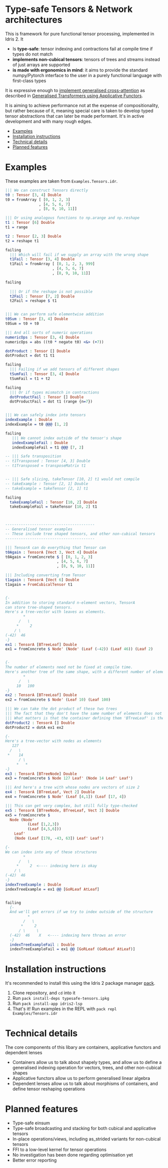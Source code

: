 # Type-safe Tensors & Network architectures

This is framework for pure functional tensor processing, implemented in Idris 2. It
* Is **type-safe**: tensor indexing and contractions fail at compile time if types do not match
* **implements non-cubical tensors**: tensors of trees and streams instead of just arrays are supported
* **is made with ergonomics in mind**: it aims to provide the standard numpy/Pytorch interface to the user in a purely functional language with first-class types


It is expressive enough to [implement generalised cross-attention](https://github.com/bgavran/TypeSafe_Tensors/blob/main/Architectures/Attention.idr#L19) as described in [Generalised Transformers using Applicative Functors](https://glaive-research.org/2025/02/11/Generalized-Transformers-from-Applicative-Functors.html).

It is aiming to achieve performance not at the expense of compositionality, but rather because of it, meaning special care is taken to develop typed tensor abstractions that can later be made performant. It's in active development and with many rough edges.

* [Examples](#Examples)
* [Installation instructions](#Installation-instructions)
* [Technical details](#Technical-details)
* [Planned features](#Planned-features)

# Examples

These examples are taken from `Examples.Tensors.idr`.

```idris
||| We can construct Tensors directly
t0 : Tensor [3, 4] Double
t0 = fromArray [ [0, 1, 2, 3]
               , [4, 5, 6, 7]
               , [8, 9, 10, 11]]

||| Or using analogous functions to np.arange and np.reshape
t1 : Tensor [6] Double
t1 = range

t2 : Tensor [2, 3] Double
t2 = reshape t1

failing
  ||| Which will fail if we supply an array with the wrong shape
  t1Fail : Tensor [3, 4] Double
  t1Fail = fromArray [ [0, 1, 2, 3, 999]
                     , [4, 5, 6, 7]
                     , [8, 9, 10, 11]]

failing
  
  ||| Or if the reshape is not possible
  t2Fail : Tensor [7, 2] Double
  t2Fail = reshape $ t1


||| We can perform safe elementwise addition
t0Sum : Tensor [3, 4] Double
t0Sum = t0 + t0

||| And all sorts of numeric operations
numericOps : Tensor [3, 4] Double
numericOps = abs ((t0 * negate t0) <&> (+7))

dotProduct : Tensor [] Double
dotProduct = dot t1 t1

failing
  ||| Failing if we add tensors of different shapes
  tSumFail : Tensor [3, 4] Double
  tSumFail = t1 + t2

failing
  ||| Or if types mismatch in contractions
  dotProductFail : Tensor [] Double
  dotProductFail = dot t1 (range {n=7})


||| We can safely index into tensors
indexExample : Double
indexExample = t0 @@@ [1, 2]

failing
   ||| We cannot index outside of the tensor's shape
   indexExampleFail : Double
   indexExampleFail = t1 @@@ [7, 2]

-- ||| Safe transposition
-- t1Transposed : Tensor [4, 3] Double
-- t1Transposed = transposeMatrix t1


-- ||| Safe slicing, takeTensor [10, 2] t1 would not compile
-- takeExample : Tensor [2, 1] Double
-- takeExample = takeTensor [2, 1] t1

failing
  takeExampleFail : Tensor [10, 2] Double
  takeExampleFail = takeTensor [10, 2] t1



----------------------------------------
-- Generalised tensor examples
-- These include tree shaped tensors, and other non-cubical tensors
----------------------------------------

||| TensorA can do everything that Tensor can
t0Again : TensorA [Vect 3, Vect 4] Double
t0Again = fromConcrete $ [ [0, 1, 2, 3]
                       , [4, 5, 6, 7]
                       , [8, 9, 10, 11]]

||| Including converting from Tensor
t1again : TensorA [Vect 6] Double
t1again = FromCubicalTensor t1


{- 
In addition to storing standard n-element vectors, TensorA
can store tree-shaped tensors. 
Here's a tree-vector with leaves as elements.
        *
      /   \
     *     2 
    / \
(-42)  46 
-}
ex1 : TensorA [BTreeLeaf] Double
ex1 = fromConcrete $ Node' (Node' (Leaf (-42)) (Leaf 46)) (Leaf 2)


{- 
The number of elements need not be fixed at compile time.
Here's another tree of the same shape, with a different number of elements
        *
      /   \
     10   100 
-}
ex2 : TensorA [BTreeLeaf] Double
ex2 = fromConcrete $ Node' (Leaf 10) (Leaf 100)

||| We can take the dot product of these two trees
||| The fact that they don't have the same number of elements does not matter
||| What matters is that the container defining them 'BTreeLeaf' is the same
dotProduct2 : TensorA [] Double
dotProduct2 = dotA ex1 ex2

{- 
Here's a tree-vector with nodes as elements
   127
  /   \
 *    14     
      / \
     *   * 
-}
ex3 : TensorA [BTreeNode] Double
ex3 = fromConcrete $ Node 127 Leaf' (Node 14 Leaf' Leaf')

||| And here's a tree with whose nodes are vectors of size 2
ex4 : TensorA [BTreeLeaf, Vect 2] Double
ex4 = fromConcrete $ Node' (Leaf [4,1]) (Leaf [17, 4])

||| This can get very complex, but still fully type-checked
ex5 : TensorA [BTreeNode, BTreeLeaf, Vect 3] Double
ex5 = fromConcrete $
  Node (Node'
          (Leaf [1,2,3])
          (Leaf [4,5,6]))
    Leaf'
    (Node (Leaf [178, -43, 63]) Leaf' Leaf')

{- 
We can index into any of these structures
        *
      /   \
     *     2  <---- indexing here is okay
    / \
(-42)  46 
-}
indexTreeExample : Double
indexTreeExample = ex1 @@ [GoRLeaf AtLeaf]


failing
  {- 
  And we'll get errors if we try to index outside of the structure
          *
        /   \
       *     2  
      / \     \
  (-42)  46    X   <---- indexing here throws an error
  -}
  indexTreeExampleFail : Double
  indexTreeExampleFail = ex1 @@ [GoRLeaf (GoRLeaf AtLeaf)]
```

# Installation instructions

It's recommended to install this using the Idris 2 package manager [pack](https://github.com/stefan-hoeck/idris2-pack).

1. Clone repository, and `cd` into it
2. Run `pack install-deps typesafe-tensors.ipkg`
3. Run `pack install-app idris2-lsp`
4. That's it! Run examples in the REPL with `pack repl Examples/Tensors.idr`


# Technical details

The core components of this libary are containers, applicative functors and dependent lenses
* Containers allow us to talk about shapely types, and allow us to define a generalised indexing operation for vectors, trees, and other non-cubical shapes
* Applicative functors allow us to perform generalised linear algebra
* Dependent lenses allow us to talk about morphisms of containers, and define tensor reshaping operations

# Planned features
* Type-safe einsum
* Type-safe broadcasting and stacking for both cubical and applicative tensors
* In-place operations/views, including as_strided variants for non-cubical tensors
* FFI to a low-level kernel for tensor operations
* No investigation has been done regarding optimisation yet
* Better error reporting